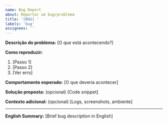 ```yaml
---
name: Bug Report
about: Reportar um bug/problema
title: '[BUG] '
labels: 'bug'
assignees: ''
---
```


**Descrição do problema:**
[O que está acontecendo?]

**Como reproduzir:**
1. [Passo 1]
2. [Passo 2]
3. [Ver erro]

**Comportamento esperado:**
[O que deveria acontecer]

**Solução proposta:** (opcional)
[Code snippet]

**Contexto adicional:** (opcional)
[Logs, screenshots, ambiente]

---
**English Summary:** [Brief bug description in English]
